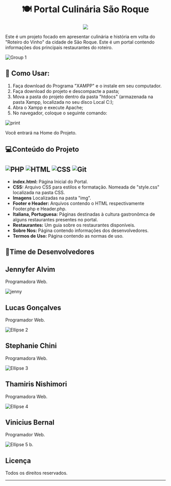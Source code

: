 
<h1 align="center"> 🍽 Portal Culinária São Roque</h1>
<p align="center"><img src="http://img.shields.io/static/v1?label=STATUS&message=EM%20DESENVOLVIMENTO&color=GREEN&style=for-the-badge"/></p>

 
Este é um projeto focado em apresentar culinária e história em volta do "Roteiro do Vinho" da cidade de São Roque. 
Este é um portal contendo informações dos principais restaurantes do roteiro.



![Group 1](https://github.com/steniechini/portal_suc/assets/117695086/c9184722-73a5-45b4-9c32-a8ac9f6560a8)




## 📎 Como Usar:

1. Faça download do Programa "XAMPP" e o instale em seu computador.
2. Faça download do projeto e descompacte a pasta;
3. Mova a pasta do projeto dentro da pasta "htdocs" (armazenada na pasta Xampp, localizada no seu disco Local C:);
4. Abra o Xampp e execute Apache;
5. No navegador, coloque o seguinte comando:


![print](https://github.com/steniechini/portal_suc/assets/117695086/a6a473e9-ac77-4f55-8d29-74d5de18c600)



 Você entrará na Home do Projeto.

## 💻Conteúdo do Projeto
## ![PHP](https://img.shields.io/badge/-PHP-777BB4?style=for-the-badge&logo=php&logoColor=white) ![HTML](https://img.shields.io/badge/-HTML5-E34F26?style=for-the-badge&logo=html5&logoColor=white) ![CSS](https://img.shields.io/badge/-CSS3-1572B6?style=for-the-badge&logo=css3&logoColor=white)  ![Git](https://img.shields.io/badge/-Git-F05032?style=for-the-badge&logo=git&logoColor=white) 

  
- **index.html:** Página Inicial do Portal.
- **CSS:** Arquivo CSS para estilos e formatação. Nomeada de "style.css" localizada na pasta CSS.
- **Imagens** Localizadas na pasta "img".
- **Footer e Header:** Arquivos contendo o HTML respectivamente Footer.php e Header.php.
- **Italiana, Portuguesa:** Páginas destinadas à cultura gastronômca de alguns restaurantes presentes no portal.
- **Restaurantes:** Um guia sobre os restaurantes disponíveis.
- **Sobre Nos:** Página contendo informações dos desenvolvedores.
- **Termos de Uso:** Página contendo as normas de uso.



## 🌟Time de Desenvolvedores


<h2>Jennyfer Alvim</h2> 
Programadora Web. 

![jenny](https://github.com/steniechini/portal_suc/assets/117695086/171dc932-4ee7-4565-b990-e8d9866e4f49)

<h2>Lucas Gonçalves</h2> 
Programador Web.

![Ellipse 2](https://github.com/steniechini/portal_suc/assets/117695086/34983513-ca11-435b-90d7-063708e4ddf6)

<h2>Stephanie Chini</h2>
Programadora Web.

![Ellipse 3](https://github.com/steniechini/portal_suc/assets/117695086/5eab4874-134c-4f23-b253-8d2947cb00db)

<h2>Thamiris Nishimori</h2>
Programadora Web.

![Ellipse 4](https://github.com/steniechini/portal_suc/assets/117695086/8f8f0157-fdad-4d6e-874c-aba28d35fa17)


<h2>Vinicius Bernal</h2>
Programador Web.

![Ellipse 5](https://github.com/steniechini/portal_suc/assets/117695086/a5ce01dc-eedf-4aa7-9fa1-79400f0badf6)
b.


## Licença

Todos os direitos reservados.

---
